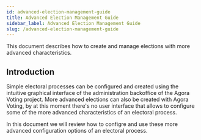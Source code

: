 ```yaml
---
id: advanced-election-management-guide
title: Advanced Election Management Guide
sidebar_label: Advanced Election Management Guide
slug: /advanced-election-management-guide
---
```


This document describes how to create and manage elections with more advanced
characteristics.

## Introduction

Simple electoral processes can be configured and created using the intuitive 
graphical interface of the administration backoffice of the Agora Voting
project. More advanced elections can also be created with Agora Voting, by at 
this moment there's no user interface that allows to configure some of the more 
advanced characteristics of an electoral process.

In this document we will review how to configre and use these more advanced
configuration options of an electoral process.
